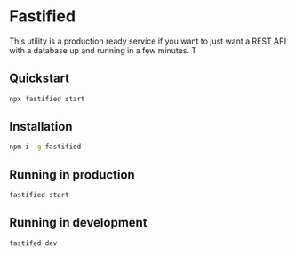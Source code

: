 # Fastified

This utility is a production ready service if you want to just want
a REST API with a database up and running in a few minutes. T

## Quickstart

```bash
npx fastified start
```

## Installation

```bash
npm i -g fastified
```

## Running in production

```bash
fastified start
```

## Running in development

```bash
fastifed dev
```